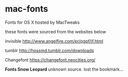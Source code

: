 # mac-fonts
Fonts for OS X hosted by MacTweaks


these fonts were sourced from the websites below

invisible
http://www.angelfire.com/pr/pgpf/if.html

tumblr
http://hossmd.tumblr.com/downloads

Changefont
https://changefont.neocities.org/

**Fonts Snow Leopard**
unknown source. lost the bookmark...
